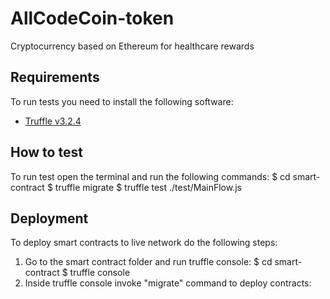 # AllCodeCoin-token

Cryptocurrency based on Ethereum for healthcare rewards
## Requirements

To run tests you need to install the following software:

- [Truffle v3.2.4](https://github.com/trufflesuite/truffle-core)

## How to test

To run test open the terminal and run the following commands:
$ cd smart-contract
$ truffle migrate
$ truffle test ./test/MainFlow.js

## Deployment

To deploy smart contracts to live network do the following steps:
1. Go to the smart contract folder and run truffle console:
$ cd smart-contract
$ truffle console
2. Inside truffle console invoke "migrate" command to deploy contracts:
